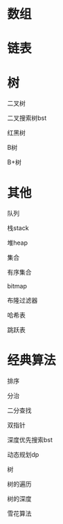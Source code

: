 # 数组



# 链表



# 树

二叉树

二叉搜索树bst

红黑树

B树

B+树



# 其他

队列



栈stack



堆heap



集合



有序集合



bitmap

布隆过滤器

哈希表

跳跃表





# 经典算法

排序



分治



二分查找



双指针



深度优先搜索bst



动态规划dp





树

树的遍历

树的深度







雪花算法



